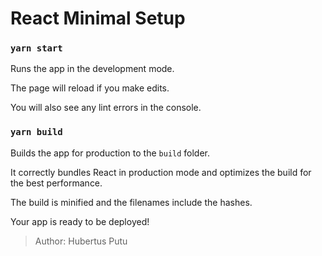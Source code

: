 # React Minimal Setup

### `yarn start`

Runs the app in the development mode.<br>

The page will reload if you make edits.<br>

You will also see any lint errors in the console.

### `yarn build`

Builds the app for production to the `build` folder.<br>

It correctly bundles React in production mode and optimizes the build for the best performance.

The build is minified and the filenames include the hashes.<br>

Your app is ready to be deployed!

> Author: Hubertus Putu
